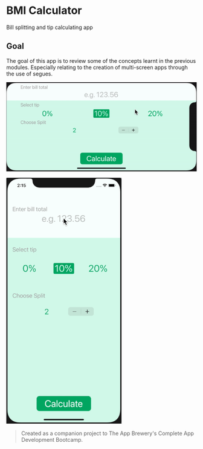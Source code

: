 #  BMI Calculator

Bill splitting and tip calculating app

## Goal

The goal of this app is to review some of the concepts learnt in the previous modules. Especially relating to the creation of multi-screen apps through the use of segues.

![landscape](images/landscape.gif)

![portrait](images/portrait.gif)

>Created as a companion project to The App Brewery's Complete App Development Bootcamp.
